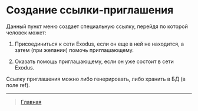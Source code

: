 # Создание ссылки-приглашения

Данный пункт меню создает специальную ссылку, перейдя по которой человек может:

1. Присоединиться к сети Exodus, если он еще в ней не находится, а затем (при желании) помочь приглашающему.

2. Оказать помощь приглашающему, если он уже состоит в сети Exodus.

Ссылку приглашения можно либо генерировать, либо хранить в БД (в поле ref).

---
> [Главная](../index.md)
